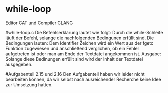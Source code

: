 # while-loop
Editor CAT und Compiler CLANG

#while-loop.c
Die Befehlserklärung lautet wie folgt:
Durch die while-Schleife läuft der Befehl, solange die nachfolgenden Bedingunen erfüllt sind.
Die Bedingungen lauten:
Dem Identifier Zeichen wird ein Wert aus der fgetc Funktion zugewiesen und anschließend verglichen, ob ein Fehler aufgetreten ist oder man am Ende der Textdatei angekommen ist.
Ausgabe:
Solange diese Bedinungen erfüllt sind wird der Inhalt der Textdatei ausgegeben.

#Aufgabenteil 2.15 und 2.16
Den Aufgabenteil haben wir leider nicht bearbeiten können, da wir selbst nach ausreichender Recherche keine Idee zur Umsetzung hatten.


